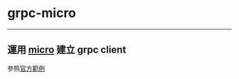 # grpc-micro

---

## 運用 [micro](https://github.com/micro/micro) 建立 grpc client
參照[官方範例](https://github.com/micro/examples/tree/master/grpc/sidecar)